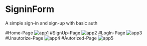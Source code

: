 # SigninForm
A simple sign-in and sign-up with basic auth


#Home-Page
![app1](https://github.com/King-diablo/SigninForm/assets/59526557/530e0867-06d0-4ed4-938d-edd31a44ad6c)
#SignUp-Page
![app2](https://github.com/King-diablo/SigninForm/assets/59526557/6015c812-2462-436f-9f50-7d5affdf89f8)
#LogIn-Page
![app3](https://github.com/King-diablo/SigninForm/assets/59526557/82a60772-909a-472f-af2b-d2fbbed6f29d)
#Unautorize-Page
![app4](https://github.com/King-diablo/SigninForm/assets/59526557/127b2881-5373-4325-90a1-aa77a6004dac)
#Autorized-Page
![app5](https://github.com/King-diablo/SigninForm/assets/59526557/0a80e375-f513-4df0-89d0-33a690e87d98)
